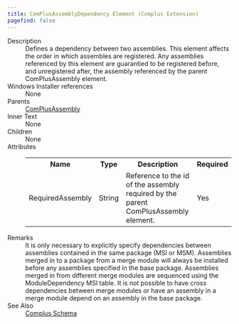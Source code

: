 ```yaml
---
title: ComPlusAssemblyDependency Element (Complus Extension)
pagefind: false
---
```

<dl>
  <dt>Description</dt>
  <dd>         Defines a dependency between two assemblies. This element         affects the order in which assembles are registered. Any assemblies referenced         by this element are guarantied to be registered before, and unregistered after,         the assembly referenced by the parent ComPlusAssembly element.       </dd>
  <dt>Windows Installer references</dt>
  <dd>None</dd>
  <dt>Parents</dt>
  <dd>
    <a href="../../complus/complusassembly" class="extension">ComPlusAssembly</a>
  </dd>
  <dt>Inner Text</dt>
  <dd>None</dd>
  <dt>Children</dt>
  <dd>None</dd>
  <dt>Attributes</dt>
  <dd>
    <table cellspacing="0" cellpadding="0" class="schema">
      <tr>
        <th width="15%">Name</th>
        <th width="15%">Type</th>
        <th width="65%">Description</th>
        <th width="15%">Required</th>
      </tr>
      <tr>
        <td>RequiredAssembly</td>
        <td>String</td>
        <td>           Reference to the id of the assembly required by the parent           ComPlusAssembly element.         </td>
        <td>Yes</td>
      </tr>
    </table>
  </dd>
  <dt>Remarks</dt>
  <dd>It is only necessary to explicitly specify dependencies between           assemblies contained in the same package (MSI or MSM). Assemblies merged in to a           package from a merge module will always be installed before any assemblies           specified in the base package. Assemblies merged in from different merge           modules are sequenced using the ModuleDependency MSI table. It is not possible           to have cross dependencies between merge modules or have an assembly in a merge           module depend on an assembly in the base package.</dd>
  <dt>See Also</dt>
  <dd>
    <a href="../">Complus Schema</a>
  </dd>
</dl>
